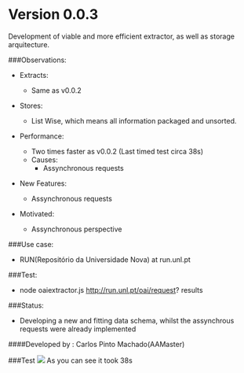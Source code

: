 Version 0.0.3
=============
Development of viable and more efficient extractor, as well as storage arquitecture.

###Observations:

- Extracts:
    - Same as v0.0.2

- Stores:
    - List Wise, which means all information packaged and unsorted.
    
- Performance:
	- Two times faster as v0.0.2 (Last timed test circa 38s)
    - Causes:
        - Assynchronous requests
        
- New Features:
    - Assynchronous requests

- Motivated:
    - Assynchronous perspective

###Use case: 

- RUN(Repositório da Universidade Nova) at run.unl.pt

###Test: 
- node oaiextractor.js http://run.unl.pt/oai/request? results

###Status:
- Developing a new and fitting data schema, whilst the assynchrous requests were already implemented

####Developed by : Carlos Pinto Machado(AAMaster)

###Test
<img src="https://fbcdn-sphotos-d-a.akamaihd.net/hphotos-ak-xap1/t31.0-8/1617269_10202964165248704_2012480510780562196_o.jpg">
As you can see it took 38s

